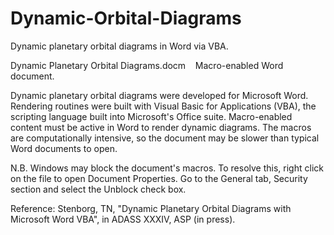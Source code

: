 # Dynamic-Orbital-Diagrams

Dynamic planetary orbital diagrams in Word via VBA.

Dynamic Planetary Orbital Diagrams.docm &nbsp;&nbsp; Macro-enabled Word document.

Dynamic planetary orbital diagrams were developed for Microsoft Word. Rendering routines were built with Visual Basic for Applications (VBA), the scripting language built into Microsoft's Office suite. Macro-enabled content must be active in Word to render dynamic diagrams. The macros are computationally intensive, so the document may be slower than typical Word documents to open.

N.B. Windows may block the document's macros. To resolve this, right click on the file to open Document Properties. Go to the General tab, Security section and select the Unblock check box.

Reference: Stenborg, TN, "Dynamic Planetary Orbital Diagrams with Microsoft Word VBA", in ADASS XXXIV, ASP (in press).
